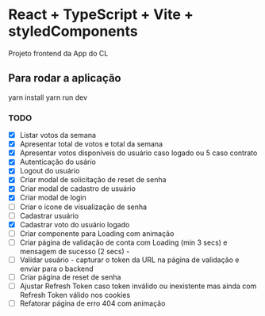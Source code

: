 # React + TypeScript + Vite + styledComponents
Projeto frontend da App do CL

## Para rodar a aplicação
yarn install
yarn run dev

### TODO
- [x] Listar votos da semana
- [x] Apresentar total de votos e total da semana
- [x] Apresentar votos disponíveis do usuário caso logado ou 5 caso contrato
- [x] Autenticação do usário
- [x] Logout do usuário
- [x] Criar modal de solicitação de reset de senha
- [x] Criar modal de cadastro de usuário
- [x] Criar modal de login
- [ ] Criar o ícone de visualização de senha
- [ ] Cadastrar usuário
- [x] Cadastrar voto do usuário logado
- [ ] Criar componente para Loading com animação
- [ ] Criar página de validação de conta com Loading (min 3 secs) e mensagem de sucesso (2 secs) - 
- [ ] Validar usuário - capturar o token da URL na página de validação e enviar para o backend
- [ ] Criar página de reset de senha
- [ ] Ajustar Refresh Token caso token inválido ou inexistente mas ainda com Refresh Token válido nos cookies
- [ ] Refatorar página de erro 404 com animação